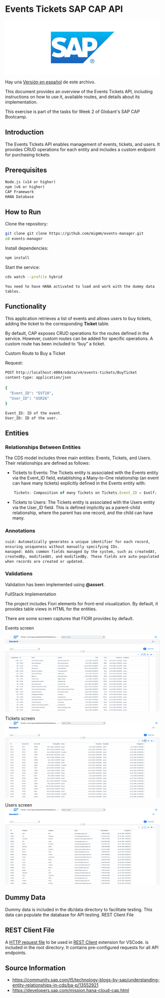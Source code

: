 # Events Tickets SAP CAP API

<img align="center" src="assets/sap-logo.png" alt="Sap logo"/>

Hay una [Versión en español](README_es.md) de este archivo.

This document provides an overview of the Events Tickets API, including instructions on how to use it, available routes, and details about its implementation. 

This exercise is part of the tasks for Week 2 of Globant's SAP CAP Bootcamp.

## Introduction

The Events Tickets API enables management of events, tickets, and users. It provides CRUD operations for each entity and includes a custom endpoint for purchasing tickets.

## Prerequisites

    Node.js (v14 or higher)
    npm (v6 or higher)
    CAP Framework
    HANA Database

## How to Run

Clone the repository:

```sh
git clone git clone https://github.com/migmm/events-manager.git
cd events-manager
```

Install dependencies:

```sh
npm install
```

Start the service:

```sh
cds watch --profile hybrid
```

    You need to have HANA activated to load and work with the dummy data tables.

## Functionality

This application retrieves a list of events and allows users to buy tickets, adding the ticket to the corresponding **Ticket** table.

By default, CAP exposes CRUD operations for the routes defined in the service. However, custom routes can be added for specific operations. A custom route has been included to “buy” a ticket.

Custom Route to Buy a Ticket

Request:

```sh
POST http://localhost:4004/odata/v4/events-tickets/BuyTicket
content-type: application/json

{
  "Event_ID": "EVT10",
  "User_ID": "USR26"
}
```

    Event_ID: ID of the event.
    User_ID: ID of the user.

## Entities

### Relationships Between Entities

The CDS model includes three main entities: Events, Tickets, and Users. Their relationships are defined as follows:

- Tickets to Events: The Tickets entity is associated with the Events entity via the Event_ID field, establishing a Many-to-One relationship (an event can have many tickets) explicitly defined in the Events entity with:

```javascript
    Tickets: Composition of many Tickets on Tickets.Event_ID = $self;
```

- Tickets to Users: The Tickets entity is associated with the Users entity via the User_ID field. This is defined implicitly as a parent-child relationship, where the parent has one record, and the child can have many.


### Annotations

    cuid: Automatically generates a unique identifier for each record, ensuring uniqueness without manually specifying IDs.
    managed: Adds common fields managed by the system, such as createdAt, createdBy, modifiedAt, and modifiedBy. These fields are auto-populated when records are created or updated.

### Validations

Validation has been implemented using **@assert**.

FullStack Implementation

The project includes Fiori elements for front-end visualization. By default, it provides table views in HTML for the entities.

There are some screen captures that FIORI provides by default.

Events screen

<img align="center" src="assets/events-screen.png" alt="Events screen"/>

Tickets screen
<img align="center" src="assets/tickets-screen.png" alt="Tickets screen"/>

Users screen
<img align="center" src="assets/users-screen.png" alt="Users screen"/>

## Dummy Data

Dummy data is included in the db/data directory to facilitate testing. This data can populate the database for API testing.
REST Client File

## REST Client File

A [HTTP request file](rest-client.http) to be used in [REST Client](https://marketplace.visualstudio.com/items?itemName=humao.rest-client) extension for VSCode. is included in the root directory. It contains pre-configured requests for all API endpoints.

## Source Information

- https://community.sap.com/t5/technology-blogs-by-sap/understanding-entity-relationships-in-cds/ba-p/13552921
- https://developers.sap.com/mission.hana-cloud-cap.html